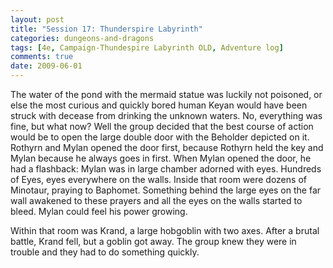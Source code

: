 ```yaml
---
layout: post
title: "Session 17: Thunderspire Labyrinth"
categories: dungeons-and-dragons
tags: [4e, Campaign-Thundespire Labyrinth OLD, Adventure log]
comments: true
date: 2009-06-01
---
```


The water of the pond with the mermaid statue was luckily not poisoned, or else the most curious and quickly bored human Keyan would have been struck with decease from drinking the unknown waters. No, everything was fine, but what now? Well the group decided that the best course of action would be to open the large double door with the Beholder depicted on it. Rothyrn and Mylan opened the door first, because Rothyrn held the key and Mylan because he always goes in first. When Mylan opened the door, he had a flashback:
Mylan was in  large chamber adorned with eyes. Hundreds of Eyes, eyes everywhere on the walls. Inside that room were dozens of Minotaur, praying to Baphomet. Something behind the large eyes on the far wall awakened to these prayers and all the eyes on the walls started to bleed. Mylan could feel his power growing.

Within that room was Krand, a large hobgoblin with two axes. After a brutal battle, Krand fell, but a goblin got away. The group knew they were in trouble and they had to do something quickly.
